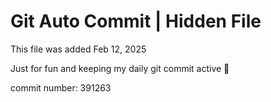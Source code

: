 # Git Auto Commit | Hidden File

This file was added Feb 12, 2025

Just for fun and keeping my daily git commit active 🤪

commit number: 391263
